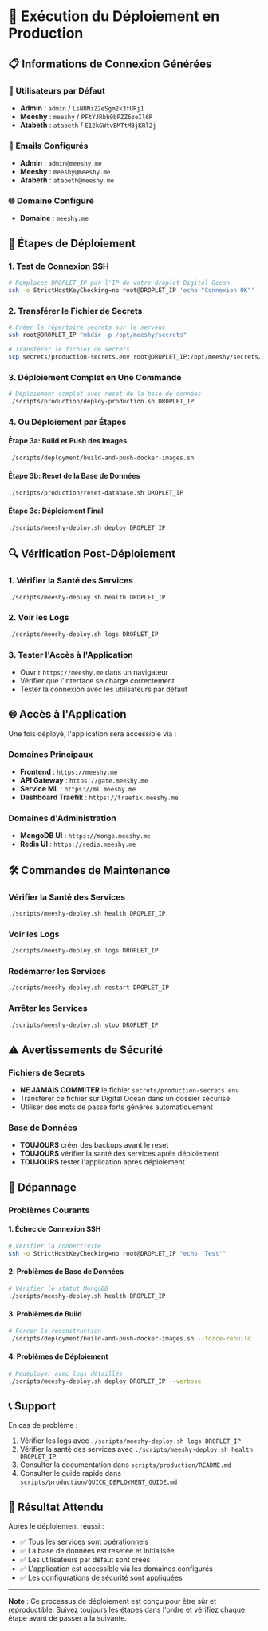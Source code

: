 # 🚀 Exécution du Déploiement en Production

## 📋 Informations de Connexion Générées

### 👥 Utilisateurs par Défaut
- **Admin** : `admin` / `LsNDNiZ2eSgm2k3fURj1`
- **Meeshy** : `meeshy` / `PFtYJRbb9bPZZ6zeIl6R`
- **Atabeth** : `atabeth` / `E12kGWtvBMTtM3jKRl2j`

### 📧 Emails Configurés
- **Admin** : `admin@meeshy.me`
- **Meeshy** : `meeshy@meeshy.me`
- **Atabeth** : `atabeth@meeshy.me`

### 🌐 Domaine Configuré
- **Domaine** : `meeshy.me`

## 🎯 Étapes de Déploiement

### 1. **Test de Connexion SSH**
```bash
# Remplacez DROPLET_IP par l'IP de votre droplet Digital Ocean
ssh -o StrictHostKeyChecking=no root@DROPLET_IP 'echo "Connexion OK"'
```

### 2. **Transférer le Fichier de Secrets**
```bash
# Créer le répertoire secrets sur le serveur
ssh root@DROPLET_IP "mkdir -p /opt/meeshy/secrets"

# Transférer le fichier de secrets
scp secrets/production-secrets.env root@DROPLET_IP:/opt/meeshy/secrets/
```

### 3. **Déploiement Complet en Une Commande**
```bash
# Déploiement complet avec reset de la base de données
./scripts/production/deploy-production.sh DROPLET_IP
```

### 4. **Ou Déploiement par Étapes**

#### Étape 3a: Build et Push des Images
```bash
./scripts/deployment/build-and-push-docker-images.sh
```

#### Étape 3b: Reset de la Base de Données
```bash
./scripts/production/reset-database.sh DROPLET_IP
```

#### Étape 3c: Déploiement Final
```bash
./scripts/meeshy-deploy.sh deploy DROPLET_IP
```

## 🔍 Vérification Post-Déploiement

### 1. **Vérifier la Santé des Services**
```bash
./scripts/meeshy-deploy.sh health DROPLET_IP
```

### 2. **Voir les Logs**
```bash
./scripts/meeshy-deploy.sh logs DROPLET_IP
```

### 3. **Tester l'Accès à l'Application**
- Ouvrir `https://meeshy.me` dans un navigateur
- Vérifier que l'interface se charge correctement
- Tester la connexion avec les utilisateurs par défaut

## 🌐 Accès à l'Application

Une fois déployé, l'application sera accessible via :

### Domaines Principaux
- **Frontend** : `https://meeshy.me`
- **API Gateway** : `https://gate.meeshy.me`
- **Service ML** : `https://ml.meeshy.me`
- **Dashboard Traefik** : `https://traefik.meeshy.me`

### Domaines d'Administration
- **MongoDB UI** : `https://mongo.meeshy.me`
- **Redis UI** : `https://redis.meeshy.me`

## 🛠️ Commandes de Maintenance

### Vérifier la Santé des Services
```bash
./scripts/meeshy-deploy.sh health DROPLET_IP
```

### Voir les Logs
```bash
./scripts/meeshy-deploy.sh logs DROPLET_IP
```

### Redémarrer les Services
```bash
./scripts/meeshy-deploy.sh restart DROPLET_IP
```

### Arrêter les Services
```bash
./scripts/meeshy-deploy.sh stop DROPLET_IP
```

## ⚠️ Avertissements de Sécurité

### Fichiers de Secrets
- **NE JAMAIS COMMITER** le fichier `secrets/production-secrets.env`
- Transférer ce fichier sur Digital Ocean dans un dossier sécurisé
- Utiliser des mots de passe forts générés automatiquement

### Base de Données
- **TOUJOURS** créer des backups avant le reset
- **TOUJOURS** vérifier la santé des services après déploiement
- **TOUJOURS** tester l'application après déploiement

## 🚨 Dépannage

### Problèmes Courants

#### 1. Échec de Connexion SSH
```bash
# Vérifier la connectivité
ssh -o StrictHostKeyChecking=no root@DROPLET_IP "echo 'Test'"
```

#### 2. Problèmes de Base de Données
```bash
# Vérifier le statut MongoDB
./scripts/meeshy-deploy.sh health DROPLET_IP
```

#### 3. Problèmes de Build
```bash
# Forcer la reconstruction
./scripts/deployment/build-and-push-docker-images.sh --force-rebuild
```

#### 4. Problèmes de Déploiement
```bash
# Redéployer avec logs détaillés
./scripts/meeshy-deploy.sh deploy DROPLET_IP --verbose
```

## 📞 Support

En cas de problème :
1. Vérifier les logs avec `./scripts/meeshy-deploy.sh logs DROPLET_IP`
2. Vérifier la santé des services avec `./scripts/meeshy-deploy.sh health DROPLET_IP`
3. Consulter la documentation dans `scripts/production/README.md`
4. Consulter le guide rapide dans `scripts/production/QUICK_DEPLOYMENT_GUIDE.md`

## 🎉 Résultat Attendu

Après le déploiement réussi :
- ✅ Tous les services sont opérationnels
- ✅ La base de données est resetée et initialisée
- ✅ Les utilisateurs par défaut sont créés
- ✅ L'application est accessible via les domaines configurés
- ✅ Les configurations de sécurité sont appliquées

---

**Note** : Ce processus de déploiement est conçu pour être sûr et reproductible. Suivez toujours les étapes dans l'ordre et vérifiez chaque étape avant de passer à la suivante.
